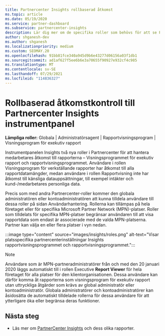 ```yaml
---
title: Partnercenter Insights rollbaserad åtkomst
ms.topic: article
ms.date: 05/19/2020
ms.service: partner-dashboard
ms.subservice: partnercenter-insights
description: Lär dig mer om de specifika roller som behövs för att se Partnercenter Insights rapporter. Dessa omfattar rollerna Executive Report Viewer och Report Viewer.
author: shganesh-dev
ms.author: shganesh
ms.localizationpriority: medium
ms.custom: SEOMAY.20
ms.openlocfilehash: 91bb81fce340a945d9b6e43277d06156a03f1db1
ms.sourcegitcommit: ad1af627f5ee6b6e3a70655f90927e932cf4c985
ms.translationtype: MT
ms.contentlocale: sv-SE
ms.lasthandoff: 07/29/2021
ms.locfileid: "114836327"
---
```

# <a name="role-based-access-control-to-the-partner-center-insights-dashboard"></a>Rollbaserad åtkomstkontroll till Partnercenter Insights instrumentpanel

**Lämpliga roller:** Globala | Administratörsagent | Rapportvisningsprogram | Visningsprogram för exekutiv rapport

Instrumentpanelen Insights två nya roller i Partnercenter för att hantera medarbetares åtkomst till rapporterna – Visningsprogrammet för exekutiv rapport och rapportvisningsprogrammet.  Användare i rollen Visningsprogram för verkställande rapporter har åtkomst till alla rapportdatamängder, medan användare i rollen Rapportvisning inte har åtkomst till känsliga datauppsättningar, till exempel intäkter och kund-/medarbetares personliga data.  

Precis som med andra Partnercenter-roller kommer den globala administratören eller kontoadministratören att kunna tilldela användare till dessa roller på sidan Användarhantering. Rollerna kan tillämpas på hela företaget eller för specifika Microsoft Partner Network (MPN)-platser. Roller som tilldelats för specifika MPN-platser begränsar användaren till att visa rapportdata som endast är associerade med de valda MPN-platserna. Partner kan välja en eller flera platser i vyn nedan.

:::image type="content" source="images/insights/roles.png" alt-text="Visar platsspecifika partnercenterinställningar Insights rapportvisningsprogrammet och rapportvisningsprogrammet.":::

>[!Note]
> Användare som är MPN-partneradministratörer från och med den 20 januari 2020 läggs automatiskt till i rollen Executive **Report Viewer** för hela företaget för alla platser för den klientorganisationen. Dessa användare kan därför komma åt rapporterna som visningsprogram för exekutiv rapport utan uttryckliga åtgärder som krävs av global administratör eller kontoadministratör. Globala administratörer och kontoadministratörer kan åsidosätta de automatiskt tilldelade rollerna för dessa användare för att ytterligare öka eller begränsa deras funktioner.

## <a name="next-steps"></a>Nästa steg

- Läs mer om [PartnerCenter Insights](partner-center-insights.md) och dess olika rapporter.
